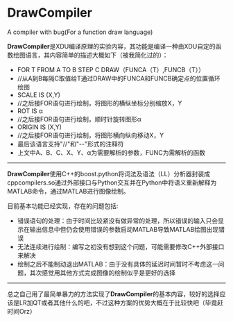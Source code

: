 DrawCompiler
============

A compiler with bug(For a function draw language)

**DrawCompiler**是XDU编译原理的实验内容，其功能是编译一种由XDU自定的函数绘图语言，其内容简单的描述大概如下（被我简化过的）：
* FOR T FROM A TO B STEP C DRAW（FUNCA（T）,FUNCB（T））
* //从A到B每隔C取值给T通过DRAW中的FUNCA和FUNCB确定点的位置循环绘图
* SCALE IS (X,Y)
* //之后接FOR语句进行绘制，将图形的横纵坐标分别缩放X，Y
* ROT IS α
* //之后接FOR语句进行绘制，顺时针旋转图形α
* ORIGIN IS (X,Y)
* //之后接FOR语句进行绘制，将图形横向纵向移动X，Y
* 最后该语言支持"//"和"--"形式的注释符
* 上文中A、B、C、X、Y、α为需要解析的参数，FUNC为需解析的函数

---
**DrawCompiler**使用C++的boost.python将词法及语法（LL）分析器封装成cppcompilers.so通过外部接口与Python交互并在Python中将语义重新解释为MATLAB命令，通过MATLAB进行图像绘制。

目前基本功能已经实现，存在的问题包括:
* 错误语句的处理：由于时间比较紧没有做异常的处理，所以错误的输入只会显示在输出信息中但仍会使用错误的参数启动MATLAB导致MATLAB绘图出现错误
* 无法连续进行绘制：编写之初没有想到这个问题，可能需要修改C++外部接口来解决
* 绘制之后不能制动退出MATLAB：由于没有具体的延迟时间暂时不考虑这一问题，其次感觉用其他方式完成图像的绘制似乎是更好的选择

---
总之自己用了最简单暴力的方法实现了**DrawCompiler**的基本内容，较好的选择应该是LR加QT或者其他什么的吧，不过这种方案的优势大概在于比较快吧（毕竟赶时间Orz）
